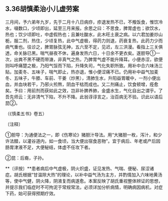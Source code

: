 ## 3.36胡慎柔治小儿虚劳案

三月间，予六弟年九岁，先于二月十八日病痧，疹退发热不已，不飧饭食，惟饮冷水，啜数口，少顷即出，延至三月来报。余思之曰：不思食，脾胃虚也；欲饮水，热也；饮少顷即吐，中虚假热也；且兼吐酸水，此木旺土衰之病。以六君加姜炒山栀，服二剂，热住，少顷复热，此中气虚极，得药力则退，药衰复热，此药力少而病气重也。往诊之，脾胃脉弦无神，五六至不定，见迟，左三洪漫。看指上三关俱透，命关脉已黑。喘气昼夜不休，遍身发热六日，十日余不更衣矣。遂胆导①一次，出粪不黑不硬而带溏，非真气之热，乃脾胃气虚不能升降耳。小便赤涩，欲便则叫呼痛楚之极，乃阳气馁而下陷，升降失司，气化失职所致。用补中合六味汤三贴，加麦冬、五味子，喘气即止，热亦退，惟小便涩痛不已。仍用补中益气加麦冬、五味子，牛膝、车前、干姜（炒黑），清肺生水，升阳益胃暖中，一剂小便出血，并血块若干，乃邪火煎熬，阴血干枯而成也。又二剂痛止，饮食顿增，痊愈矣。予曰：用前剂而获如此之效，岂非补脾养肺，金盛水生，气化自出之谓乎。了吾先师云：无非清气下陷，不升不降。此翁谆谆言之，治百病无不验。识此以语后昆②。

（《慎柔五书》卷五）

〔注释〕

①胆导：为通便法之一，即《伤寒论》猪胆汁导法。用“大猪胆一枚，泻汁，和少许法醋，以灌谷道内，如一食顷，当大便出宿食恶物”。宜于病后、年老或产后因肠胃津液不足，大便秘结，体虚不任攻下者。

②昆：后裔，子孙。

**〔评按〕**患者病后中气虚极，阴火炽盛，证见发热、气喘、便秘、尿涩诸症。胡氏根据“甘温除大热”的理论，以补中益气汤为主方，并酌情加入六味地黄汤等，使中气健，阴火降，阴液复而病遂愈。本案反映了胡氏重视整体辨证的思想，并提示我们临症时不可拘泥于常规常法，必须详加分析病情，明确病因病机，对症下药，始可获得预期疗效。
